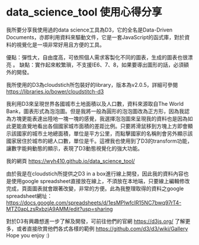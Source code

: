 # data_science_tool 使用心得分享  
我所要分享我使用過的data science工具為D3，它的全名是Data-Driven Documents，亦即利用資料來驅動文件，它是一套JavaScript的函式庫，對於資料的視覺化是一項非常好用且方便的工具。  
  
優點：彈性大，自由度高，可依照個人需求客製化不同的圖表，生成的圖表也很漂亮 。
缺點：實作起來較繁瑣，不支援IE6、7、8，如果要導出圖形的話，必須額外的開發。  
  
我所使用的D3為cloudstich所包裝好的library，版本為v2.0.5，詳細可參閱 https://libraries.io/bower/cloudstitch-d3    
  
我利用D3來呈現世界各國城市土地面積以及人口數，資料來源取自The World Bank，圖表形式為泡泡圖。但是我將一般為圓形的泡泡圖改為正方形，因為我認為方塊更能表達出陸地一塊一塊的感覺，我選擇泡泡圖來呈現我的資料也是因為如此更能直覺地看出各個國家城市面積的差距比例。只要將滑鼠移到方塊上方即會顯示該國家的城市土地總面積，單位是平方公里，而點擊國家的名稱則會另外顯示該國家居住於城市的總人口數，單位是千。這裡我也使用到了D3的transform功能，讓數字能夠動態的顯示，表現了D3動態視覺化的強大功能。  

我的網頁 https://wyh410.github.io/data_science_tool/   
  
由於我是在cloudstich所提供之D3 in a box進行線上開發，因此我的資料內容也是使用google spreadsheet直接放在線上，不須放在本地端，只要線上編輯修改完成，頁面圖表就會跟著改變，非常的方便。此為我整理取得的資料之google spreadsheet網址：https://docs.google.com/spreadsheets/d/1esMPlwfcIR15NC7bwq97rT4-MTZ0apLzsRxbzjA9AMM/edit?usp=sharing  
  
對於D3有興趣想進一步了解及開發，可前往他們的官網 https://d3js.org/ 了解更多，或者直接欣賞他們各式各樣的範例 https://github.com/d3/d3/wiki/Gallery  
Hope you enjoy :)
